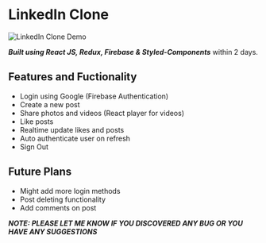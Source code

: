 # LinkedIn Clone

![LinkedIn Clone Demo](linkedin-gif.gif)

**_Built using React JS, Redux, Firebase & Styled-Components_** within 2 days. 

## Features and Fuctionality

-   Login using Google (Firebase Authentication)
-   Create a new post
-   Share photos and videos (React player for videos)
-   Like posts
-   Realtime update likes and posts
-   Auto authenticate user on refresh
-   Sign Out

## Future Plans

-   Might add more login methods
-   Post deleting functionality
-   Add comments on post

**_NOTE: PLEASE LET ME KNOW IF YOU DISCOVERED ANY BUG OR YOU HAVE ANY SUGGESTIONS_**
